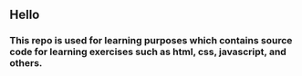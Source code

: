 ## Hello
### This repo is used for learning purposes which contains source code for learning exercises such as html, css, javascript, and others.
